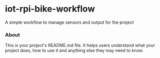 iot-rpi-bike-workflow
=====================

A simple workflow to manage sensors and output for the project

### About

This is your project's README.md file. It helps users understand what your
project does, how to use it and anything else they may need to know.